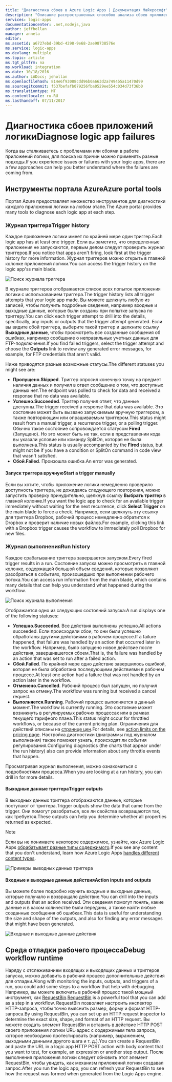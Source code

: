 ```yaml
---
title: "Диагностика сбоев в Azure Logic Apps | Документация Майкрософт"
description: "Описание распространенных способов анализа сбоев приложений логики"
services: logic-apps
documentationcenter: .net,nodejs,java
author: jeffhollan
manager: anneta
editor: 
ms.assetid: a6727ebd-39bd-4298-9e68-2ae98738576e
ms.service: logic-apps
ms.devlang: multiple
ms.topic: article
ms.tgt_pltfrm: na
ms.workload: integration
ms.date: 10/18/2016
ms.author: LADocs; jehollan
ms.openlocfilehash: 814e6f93088cdd96b0a663d2a7494b5a11470d99
ms.sourcegitcommit: f537befafb079256fba0529ee554c034d73f36b0
ms.translationtype: MT
ms.contentlocale: ru-RU
ms.lasthandoff: 07/11/2017
---
```

# <a name="diagnose-logic-app-failures"></a><span data-ttu-id="4c71c-103">Диагностика сбоев приложений логики</span><span class="sxs-lookup"><span data-stu-id="4c71c-103">Diagnose logic app failures</span></span>
<span data-ttu-id="4c71c-104">Когда вы сталкиваетесь с проблемами или сбоями в работе приложений логики, для поиска их причин можно применять разные подходы.</span><span class="sxs-lookup"><span data-stu-id="4c71c-104">If you experience issues or failures with your logic apps, there are a few approaches can help you better understand where the failures are coming from.</span></span>  

## <a name="azure-portal-tools"></a><span data-ttu-id="4c71c-105">Инструменты портала Azure</span><span class="sxs-lookup"><span data-stu-id="4c71c-105">Azure portal tools</span></span>
<span data-ttu-id="4c71c-106">Портал Azure предоставляет множество инструментов для диагностики каждого приложения логики на любом этапе.</span><span class="sxs-lookup"><span data-stu-id="4c71c-106">The Azure portal provides many tools to diagnose each logic app at each step.</span></span>

### <a name="trigger-history"></a><span data-ttu-id="4c71c-107">Журнал триггера</span><span class="sxs-lookup"><span data-stu-id="4c71c-107">Trigger history</span></span>

<span data-ttu-id="4c71c-108">Каждое приложение логики имеет по крайней мере один триггер.</span><span class="sxs-lookup"><span data-stu-id="4c71c-108">Each logic app has at least one trigger.</span></span> <span data-ttu-id="4c71c-109">Если вы заметите, что определенные приложения не запускаются, первым делом следует проверить журнал триггеров.</span><span class="sxs-lookup"><span data-stu-id="4c71c-109">If you notice that apps aren't firing, look first at the trigger history for more information.</span></span> <span data-ttu-id="4c71c-110">Журнал триггеров можно открыть в главной колонке приложений логики.</span><span class="sxs-lookup"><span data-stu-id="4c71c-110">You can access the trigger history on the logic app'ss main blade.</span></span>

![Поиск журнала триггера][1]

<span data-ttu-id="4c71c-112">В журнале триггеров отображается список всех попыток приложения логики с использованием триггера.</span><span class="sxs-lookup"><span data-stu-id="4c71c-112">The trigger history lists all trigger attempts that your logic app made.</span></span> <span data-ttu-id="4c71c-113">Вы можете щелкнуть любую из записей, чтобы получить подробные сведения, например входные и выходные данные, которые были созданы при попытке запуска по триггеру.</span><span class="sxs-lookup"><span data-stu-id="4c71c-113">You can click each trigger attempt to drill into the details, specifically, any inputs or outputs that the trigger attempt generated.</span></span> <span data-ttu-id="4c71c-114">Если вы видите сбой триггера, выберите такой триггер и щелкните ссылку **Выходные данные**, чтобы просмотреть все созданные сообщения об ошибках, например сообщение о неправильных учетных данных для FTP-подключения.</span><span class="sxs-lookup"><span data-stu-id="4c71c-114">If you find failed triggers, select the trigger attempt and choose the **Outputs** link to review any generated error messages, for example, for FTP credentials that aren't valid.</span></span>

<span data-ttu-id="4c71c-115">Ниже приводятся разные возможные статусы.</span><span class="sxs-lookup"><span data-stu-id="4c71c-115">The different statuses you might see are:</span></span>

* <span data-ttu-id="4c71c-116">**Пропущено**.</span><span class="sxs-lookup"><span data-stu-id="4c71c-116">**Skipped**.</span></span> <span data-ttu-id="4c71c-117">Триггер опросил конечную точку на предмет наличия данных и получил в ответ сообщение о том, что доступных данных нет.</span><span class="sxs-lookup"><span data-stu-id="4c71c-117">The endpoint was polled to check for data and received a response that no data was available.</span></span>
* <span data-ttu-id="4c71c-118">**Успешно**.</span><span class="sxs-lookup"><span data-stu-id="4c71c-118">**Succeeded**.</span></span> <span data-ttu-id="4c71c-119">Триггер получил ответ, что данные доступны.</span><span class="sxs-lookup"><span data-stu-id="4c71c-119">The trigger received a response that data was available.</span></span> <span data-ttu-id="4c71c-120">Это состояние может быть вызвано запускаемым вручную триггером, а также повторяющим или опрашиваемым триггером.</span><span class="sxs-lookup"><span data-stu-id="4c71c-120">This status might result from a manual trigger, a recurrence trigger, or a polling trigger.</span></span> <span data-ttu-id="4c71c-121">Обычно такое состояние сопровождается статусом **Fired** (Запущено). Но это может быть не так, если в представлении кода вы указали условие или команду SplitOn, которая не была выполнена.</span><span class="sxs-lookup"><span data-stu-id="4c71c-121">This status is usually accompanied by the **Fired** status, but might not be if you have a condition or SplitOn command in code view that wasn't satisfied.</span></span>
* <span data-ttu-id="4c71c-122">**Сбой**.</span><span class="sxs-lookup"><span data-stu-id="4c71c-122">**Failed**.</span></span> <span data-ttu-id="4c71c-123">Произошла ошибка.</span><span class="sxs-lookup"><span data-stu-id="4c71c-123">An error was generated.</span></span>

#### <a name="start-a-trigger-manually"></a><span data-ttu-id="4c71c-124">Запуск триггера вручную</span><span class="sxs-lookup"><span data-stu-id="4c71c-124">Start a trigger manually</span></span>

<span data-ttu-id="4c71c-125">Если вы хотите, чтобы приложение логики немедленно проверило доступность триггера, не дожидаясь следующего повторения, можно запустить проверку принудительно, щелкнув ссылку **Выбрать триггер** в главной колонке.</span><span class="sxs-lookup"><span data-stu-id="4c71c-125">If you want the logic app to check for an available trigger immediately without waiting for the next recurrence, click **Select Trigger** on the main blade to force a check.</span></span> <span data-ttu-id="4c71c-126">Например, если щелкнуть эту ссылку для триггера Dropbox, рабочий процесс немедленно обратится к Dropbox и проверит наличие новых файлов.</span><span class="sxs-lookup"><span data-stu-id="4c71c-126">For example, clicking this link with a Dropbox trigger causes the workflow to immediately poll Dropbox for new files.</span></span>

### <a name="run-history"></a><span data-ttu-id="4c71c-127">Журнал выполнения</span><span class="sxs-lookup"><span data-stu-id="4c71c-127">Run history</span></span>

<span data-ttu-id="4c71c-128">Каждое срабатывание триггера завершается запуском.</span><span class="sxs-lookup"><span data-stu-id="4c71c-128">Every fired trigger results in a run.</span></span> <span data-ttu-id="4c71c-129">Состояние запуска можно просмотреть в главной колонке, содержащей большой объем сведений, которые позволяют разобраться в событиях, произошедших при выполнении рабочего потока.</span><span class="sxs-lookup"><span data-stu-id="4c71c-129">You can access run information from the main blade, which contains many details that can help you understand what happened during the workflow.</span></span>

![Поиск журнала выполнения][2]

<span data-ttu-id="4c71c-131">Отображается одно из следующих состояний запуска:</span><span class="sxs-lookup"><span data-stu-id="4c71c-131">A run displays one of the following statuses:</span></span>

* <span data-ttu-id="4c71c-132">**Успешно**.</span><span class="sxs-lookup"><span data-stu-id="4c71c-132">**Succeeded**.</span></span> <span data-ttu-id="4c71c-133">Все действия выполнены успешно.</span><span class="sxs-lookup"><span data-stu-id="4c71c-133">All actions succeeded.</span></span> <span data-ttu-id="4c71c-134">Если происходили сбои, то они были успешно обработаны другими действиями в рабочем процессе.</span><span class="sxs-lookup"><span data-stu-id="4c71c-134">If a failure happened, that failure was handled by an action that occurred later in the workflow.</span></span> <span data-ttu-id="4c71c-135">Например, было запущено новое действие после действия, завершившегося сбоем.</span><span class="sxs-lookup"><span data-stu-id="4c71c-135">That is, the failure was handled by an action that was set to run after a failed action.</span></span>
* <span data-ttu-id="4c71c-136">**Сбой**.</span><span class="sxs-lookup"><span data-stu-id="4c71c-136">**Failed**.</span></span> <span data-ttu-id="4c71c-137">По крайней мере одно действие завершилось ошибкой, которая не была обработана последующими действиями в рабочем процессе.</span><span class="sxs-lookup"><span data-stu-id="4c71c-137">At least one action had a failure that was not handled by an action later in the workflow.</span></span>
* <span data-ttu-id="4c71c-138">**Отменено**.</span><span class="sxs-lookup"><span data-stu-id="4c71c-138">**Cancelled**.</span></span> <span data-ttu-id="4c71c-139">Рабочий процесс был запущен, но получил запрос на отмену.</span><span class="sxs-lookup"><span data-stu-id="4c71c-139">The workflow was running but received a cancel request.</span></span>
* <span data-ttu-id="4c71c-140">**Выполняется**.</span><span class="sxs-lookup"><span data-stu-id="4c71c-140">**Running**.</span></span> <span data-ttu-id="4c71c-141">Рабочий процесс выполняется в данный момент.</span><span class="sxs-lookup"><span data-stu-id="4c71c-141">The workflow is currently running.</span></span> <span data-ttu-id="4c71c-142">Это состояние может возникнуть в регулируемых рабочих процессах или в рамках текущего тарифного плана.</span><span class="sxs-lookup"><span data-stu-id="4c71c-142">This status might occur for throttled workflows, or because of the current pricing plan.</span></span> <span data-ttu-id="4c71c-143">Ограничения для действий описаны на [странице цен](https://azure.microsoft.com/pricing/details/app-service/plans/).</span><span class="sxs-lookup"><span data-stu-id="4c71c-143">For details, see [action limits on the pricing page](https://azure.microsoft.com/pricing/details/app-service/plans/).</span></span> <span data-ttu-id="4c71c-144">Настройка диагностики (диаграммы под журналом выполнения) также поможет узнать, происходят ли события регулирования.</span><span class="sxs-lookup"><span data-stu-id="4c71c-144">Configuring diagnostics (the charts that appear under the run history) also can provide information about any throttle events that happen.</span></span>

<span data-ttu-id="4c71c-145">Просматривая журнал выполнения, можно ознакомиться с подробностями процесса.</span><span class="sxs-lookup"><span data-stu-id="4c71c-145">When you are looking at a run history, you can drill in for more details.</span></span>  

#### <a name="trigger-outputs"></a><span data-ttu-id="4c71c-146">Выходные данные триггера</span><span class="sxs-lookup"><span data-stu-id="4c71c-146">Trigger outputs</span></span>

<span data-ttu-id="4c71c-147">В выходных данных триггера отображаются данные, которые поступают от триггера.</span><span class="sxs-lookup"><span data-stu-id="4c71c-147">Trigger outputs show the data that came from the trigger.</span></span> <span data-ttu-id="4c71c-148">Они помогут разобраться, все ли свойства возвращаются так, как требуется.</span><span class="sxs-lookup"><span data-stu-id="4c71c-148">These outputs can help you determine whether all properties returned as expected.</span></span>

> [!NOTE]
> <span data-ttu-id="4c71c-149">Если вы не понимаете некоторое содержимое, узнайте, как Azure Logic Apps [обрабатывает разные типы содержимого](../logic-apps/logic-apps-content-type.md).</span><span class="sxs-lookup"><span data-stu-id="4c71c-149">If you see any content that you don't understand, learn how Azure Logic Apps [handles different content types](../logic-apps/logic-apps-content-type.md).</span></span>
> 

![Примеры выводных данных триггера][3]

#### <a name="action-inputs-and-outputs"></a><span data-ttu-id="4c71c-151">Входные и выходные данные действия</span><span class="sxs-lookup"><span data-stu-id="4c71c-151">Action inputs and outputs</span></span>

<span data-ttu-id="4c71c-152">Вы можете более подробно изучить входные и выходные данные, которые получало и возвращало действие.</span><span class="sxs-lookup"><span data-stu-id="4c71c-152">You can drill into the inputs and outputs that an action received.</span></span> <span data-ttu-id="4c71c-153">Эти сведения помогут понять, какие данные и в каком количестве были переданы, а также найти любые созданные сообщения об ошибках.</span><span class="sxs-lookup"><span data-stu-id="4c71c-153">This data is useful for understanding the size and shape of the outputs, and also for finding any error messages that might have been generated.</span></span>

![Входные и выходные данные действия][4]

## <a name="debug-workflow-runtime"></a><span data-ttu-id="4c71c-155">Среда отладки рабочего процесса</span><span class="sxs-lookup"><span data-stu-id="4c71c-155">Debug workflow runtime</span></span>

<span data-ttu-id="4c71c-156">Наряду с отслеживанием входящих и выходящих данных и триггеров запуска, можно добавить в рабочий процесс дополнительные действия для отладки.</span><span class="sxs-lookup"><span data-stu-id="4c71c-156">Along with monitoring the inputs, outputs, and triggers of a run, you could add some steps to a workflow that help with debugging.</span></span> 
<span data-ttu-id="4c71c-157">Например, вы можете включить в рабочий процесс такой мощный инструмент, как [RequestBin](http://requestb.in).</span><span class="sxs-lookup"><span data-stu-id="4c71c-157">[RequestBin](http://requestb.in) is a powerful tool that you can add as a step in a workflow.</span></span> <span data-ttu-id="4c71c-158">RequestBin позволяет настроить инспектор HTTP-запроса, чтобы точно выяснить размер, форму и формат HTTP-запроса.</span><span class="sxs-lookup"><span data-stu-id="4c71c-158">By using RequestBin, you can set up an HTTP request inspector to determine the exact size, shape, and format of an HTTP request.</span></span> <span data-ttu-id="4c71c-159">Вы можете создать элемент RequestBin и вставить в действие HTTP POST своего приложения логики URL-адрес с содержимым тела запроса, которое необходимо протестировать (например, выражением, выходными данными другого шага и т. д.).</span><span class="sxs-lookup"><span data-stu-id="4c71c-159">You can create a RequestBin and paste the URL in a logic app HTTP POST action with body content that you want to test, for example, an expression or another step output.</span></span> <span data-ttu-id="4c71c-160">После выполнения приложения логики следует обновить этот элемент RequestBin, чтобы увидеть, как механизм приложений логики создавал запрос.</span><span class="sxs-lookup"><span data-stu-id="4c71c-160">After you run the logic app, you can refresh your RequestBin to see how the request was formed when generated from the Logic Apps engine.</span></span>

<!-- image references -->
[1]: ./media/logic-apps-diagnosing-failures/triggerhistory.png
[2]: ./media/logic-apps-diagnosing-failures/runhistory.png
[3]: ./media/logic-apps-diagnosing-failures/triggeroutputslink.png
[4]: ./media/logic-apps-diagnosing-failures/actionoutputs.png
